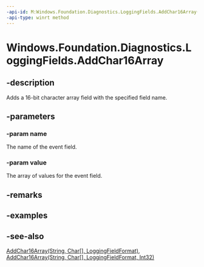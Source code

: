 ```yaml
---
-api-id: M:Windows.Foundation.Diagnostics.LoggingFields.AddChar16Array(System.String,System.Char[])
-api-type: winrt method
---
```


<!-- Method syntax
public void AddChar16Array(System.String name, System.Char[] value)
-->

# Windows.Foundation.Diagnostics.LoggingFields.AddChar16Array

## -description
Adds a 16-bit character array field with the specified field name.

## -parameters
### -param name
The name of the event field.

### -param value
The array of values for the event field.

## -remarks

## -examples

## -see-also
[AddChar16Array(String, Char\[\], LoggingFieldFormat)](/uwp/api/windows.foundation.diagnostics.loggingfields.addchar16array#windows-foundation-diagnostics-loggingfields-addchar16array(system-string-system-char()-windows-foundation-diagnostics-loggingfieldformat)), [AddChar16Array(String, Char\[\], LoggingFieldFormat, Int32)](/uwp/api/windows.foundation.diagnostics.loggingfields.addchar16array#windows-foundation-diagnostics-loggingfields-addchar16array(system-string-system-char()-windows-foundation-diagnostics-loggingfieldformat-system-int32))